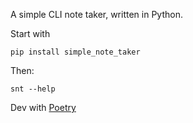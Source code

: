 A simple CLI note taker, written in Python.

Start with
```commandline
pip install simple_note_taker
```

Then:
```commandline
snt --help
```

Dev with [Poetry](https://python-poetry.org/)